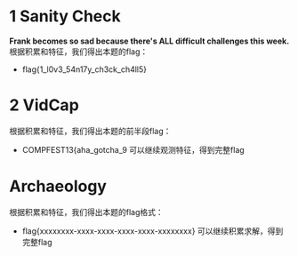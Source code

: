 # 1 Sanity Check
**Frank becomes so sad because there's ALL difficult challenges this week.**  
根据积累和特征，我们得出本题的flag：  
- flag{1_l0v3_54n17y_ch3ck_ch4ll5}  


# 2 VidCap
根据积累和特征，我们得出本题的前半段flag：  
- COMPFEST13{aha_gotcha_9
可以继续观测特征，得到完整flag

# Archaeology
根据积累和特征，我们得出本题的flag格式：  
- flag{xxxxxxxx-xxxx-xxxx-xxxx-xxxx-xxxxxxxx}
可以继续积累求解，得到完整flag


